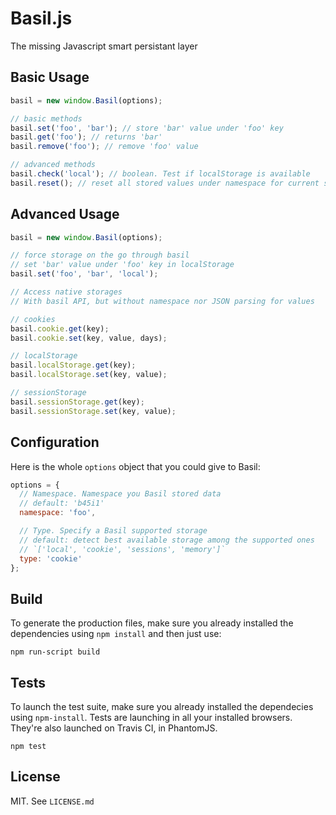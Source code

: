 # Basil.js

The missing Javascript smart persistant layer


## Basic Usage

```javascript
basil = new window.Basil(options);

// basic methods
basil.set('foo', 'bar'); // store 'bar' value under 'foo' key
basil.get('foo'); // returns 'bar'
basil.remove('foo'); // remove 'foo' value

// advanced methods
basil.check('local'); // boolean. Test if localStorage is available
basil.reset(); // reset all stored values under namespace for current storage
```


## Advanced Usage

```javascript
basil = new window.Basil(options);

// force storage on the go through basil
// set 'bar' value under 'foo' key in localStorage
basil.set('foo', 'bar', 'local');

// Access native storages
// With basil API, but without namespace nor JSON parsing for values

// cookies
basil.cookie.get(key);
basil.cookie.set(key, value, days);

// localStorage
basil.localStorage.get(key);
basil.localStorage.set(key, value);

// sessionStorage
basil.sessionStorage.get(key);
basil.sessionStorage.set(key, value);
```


## Configuration

Here is the whole `options` object that you could give to Basil:

```javascript
options = {
  // Namespace. Namespace you Basil stored data
  // default: 'b45i1'
  namespace: 'foo',

  // Type. Specify a Basil supported storage
  // default: detect best available storage among the supported ones
  // `['local', 'cookie', 'sessions', 'memory']`
  type: 'cookie'
};
```

## Build

To generate the production files, make sure you already installed the dependencies using ````npm install```` and then just use:

````
npm run-script build
````

## Tests

To launch the test suite, make sure you already installed the dependecies using ````npm-install````.
Tests are launching in all your installed browsers. They're also launched on Travis CI, in PhantomJS.

````
npm test
````

## License

MIT. See `LICENSE.md`
